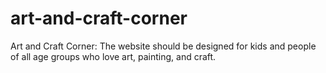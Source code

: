 # art-and-craft-corner
Art and Craft Corner: The website should be designed for kids and people of all age groups who love art, painting, and craft.
